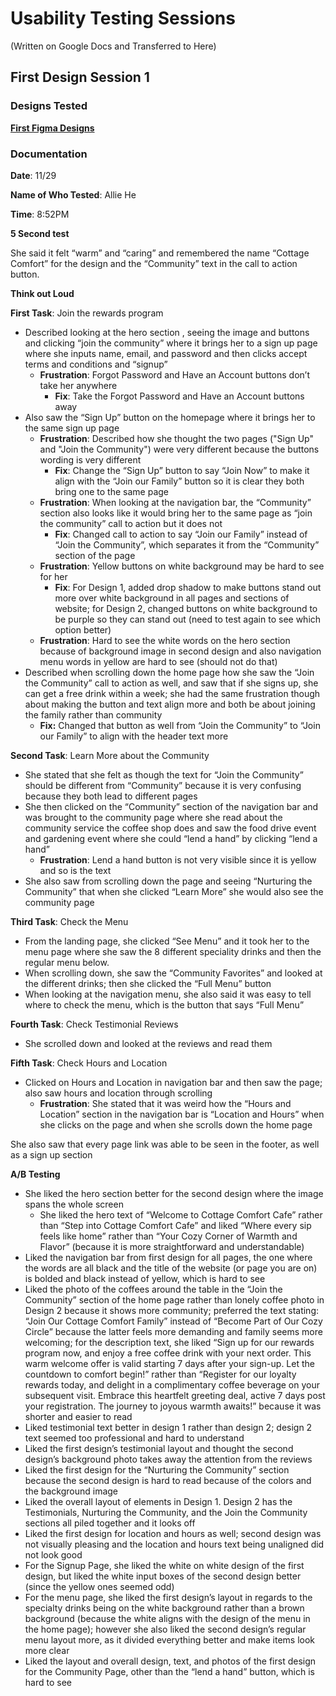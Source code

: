 # Usability Testing Sessions 
(Written on Google Docs and Transferred to Here)

## First Design Session 1

### Designs Tested
**[First Figma Designs](First_Figma_Designs.md)**

### Documentation

**Date**: 11/29

**Name of Who Tested**: Allie He

**Time**: 8:52PM

**5 Second test**

She said it felt “warm” and “caring” and remembered the name “Cottage Comfort” for the design and the “Community” text in the call to action button. 

**Think out Loud** 

**First Task**: Join the rewards program

* Described looking at the hero section , seeing the image and buttons and clicking “join the community” where it brings her to a sign up page where she inputs name, email, and password and then clicks accept terms and conditions and “signup”
  * **Frustration**: Forgot Password and Have an Account buttons don’t take her anywhere
    * **Fix**: Take the Forgot Password and Have an Account buttons away
* Also saw the “Sign Up” button on the homepage where it brings her to the same sign up page
   * **Frustration**: Described how she thought the two pages ("Sign Up" and "Join the Community") were very different because the buttons wording is very different
     * **Fix**: Change the “Sign Up” button to say “Join Now” to make it align with the “Join our Family” button so it is clear they both bring one to the same page
  * **Frustration**: When looking at the navigation bar, the “Community” section also looks like it would bring her to the same page as “join the community” call to action but it does not
     * **Fix**: Changed call to action to say “Join our Family” instead of “Join the Community”, which separates it from the “Community” section of the page
  * **Frustration**: Yellow buttons on white background may be hard to see for her
     * **Fix**: For Design 1, added drop shadow to make buttons stand out more over white background in all pages and sections of website; for Design 2, changed buttons on white background to be purple so they can stand out (need to test again to see which option better)
  * **Frustration**: Hard to see the white words on the hero section because of background image in second design and also navigation menu words in yellow are hard to see (should not do that)
* Described when scrolling down the home page how she saw the “Join the Community” call to action as well, and saw that if she signs up, she can get a free drink within a week; she had the same frustration though about making the button and text align more and both be about joining the family rather than community
  * **Fix:** Changed that button as well from “Join the Community” to “Join our Family” to align with the header text more 

**Second Task**: Learn More about the Community

* She stated that she felt as though the text for “Join the Community” should be different from “Community” because it is very confusing because they both lead to different pages
* She then clicked on the “Community” section of the navigation bar and was brought to the community page where she read about the community service the coffee shop does and saw the food drive event and gardening event where she could “lend a hand” by clicking “lend a hand”
  * **Frustration**: Lend a hand button is not very visible since it is yellow and so is the text
* She also saw from scrolling down the page and seeing “Nurturing the Community” that when she clicked “Learn More” she would also see the community page

**Third Task**: Check the Menu

* From the landing page, she clicked “See Menu” and it took her to the menu page where she saw the 8 different speciality drinks and then the regular menu below.
* When scrolling down, she saw the “Community Favorites” and looked at the different drinks; then she clicked the “Full Menu” button
* When looking at the navigation menu, she also said it was easy to tell where to check the menu, which is the button that says “Full Menu”

**Fourth Task**: Check Testimonial Reviews

* She scrolled down and looked at the reviews and read them

**Fifth Task**: Check Hours and Location

* Clicked on Hours and Location in navigation bar and then saw the page; also saw hours and location through scrolling
  * **Frustration**: She stated that it was weird how the “Hours and Location” section in the navigation bar is “Location and Hours” when she clicks on the page and when she scrolls down the home page

She also saw that every page link was able to be seen in the footer, as well as a sign up section 

**A/B Testing**

* She liked the hero section better for the second design where the image spans the whole screen
  * She liked the hero text of “Welcome to Cottage Comfort Cafe” rather than “Step into Cottage Comfort Cafe” and liked “Where every sip feels like home” rather than “Your Cozy Corner of Warmth and Flavor” (because it is more straightforward and understandable)
* Liked the navigation bar from first design for all pages, the one where the words are all black and the title of the website (or page you are on) is bolded and black instead of yellow, which is hard to see
* Liked the photo of the coffees around the table in the “Join the Community” section of the home page rather than lonely coffee photo in Design 2 because it shows more community; preferred the text stating: “Join Our Cottage Comfort Family” instead of “Become Part of Our Cozy Circle” because the latter feels more demanding and family seems more welcoming; for the description text, she liked “Sign up for our rewards program now, and enjoy a free coffee drink with your next order. This warm welcome offer is valid starting 7 days after your sign-up. Let the countdown to comfort begin!” rather than “Register for our loyalty rewards today, and delight in a complimentary coffee beverage on your subsequent visit. Embrace this heartfelt greeting deal, active 7 days post your registration. The journey to joyous warmth awaits!” because it was shorter and easier to read
* Liked testimonial text better in design 1 rather than design 2; design 2 text seemed too professional and hard to understand 
* Liked the first design’s testimonial layout and thought the second design’s background photo takes away the attention from the reviews
* Liked the first design for the “Nurturing the Community” section because the second design is hard to read because of the colors and the background image
* Liked the overall layout of elements in Design 1. Design 2 has the Testimonials, Nurturing the Community, and the Join the Community sections all piled together and it looks off
* Liked the first design for location and hours as well; second design was not visually pleasing and the location and hours text being unaligned did not look good
* For the Signup Page, she liked the white on white design of the first design, but liked the white input boxes of the second design better (since the yellow ones seemed odd)
* For the menu page, she liked the first design’s layout in regards to the specialty drinks being on the white background rather than a brown background (because the white aligns with the design of the menu in the home page); however she also liked the second design’s regular menu layout more, as it divided everything better and make items look more clear
* Liked the layout and overall design, text, and photos of the first design for the Community Page, other than the “lend a hand” button, which is hard to see
